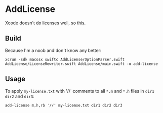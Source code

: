 # AddLicense

Xcode doesn't do licenses well, so this.

## Build

Because I'm a noob and don't know any better:
```
xcrun -sdk macosx swiftc AddLicense/OptionParser.swift AddLicense/LicenseRewriter.swift AddLicense/main.swift -o add-license
```

## Usage

To apply `my-license.txt` with '//' comments to all `*.m` and `*.h` files in
`dir1` `dir2` and `dir3`:

```
add-license m,h,rb '//' my-license.txt dir1 dir2 dir3
```

